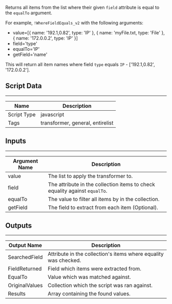 Returns all items from the list where their given `field` attribute is equal to the `equalTo` argument.

For example, `!WhereFieldEquals_v2` with the following arguments:
 - value=[{ name: '192.1,0.82', type: 'IP' }, {  name: 'myFile.txt, type: 'File'  }, { name: '172.0.0.2', type: 'IP' }]
 - field='type'
 - equalTo='IP'
 - getField='name' 

This will return all item names where field `type` equals `IP` - ['192.1,0.82', '172.0.0.2'].

## Script Data
---

| **Name** | **Description** |
| --- | --- |
| Script Type | javascript |
| Tags | transformer, general, entirelist |


## Inputs
---

| **Argument Name** | **Description** |
| --- | --- |
| value | The list to apply the transformer to. |
| field | The attribute in the collection items to check equality against `equalTo`. |
| equalTo | The value to filter all items by in the collection. |
| getField | The field to extract from each item (Optional). |

## Outputs
---
| **Output Name** | **Description** |
| --- | --- |
| SearchedField | Attribute in the collection's items where equality was checked. |
| FieldReturned | Field which items were extracted from. |
| EqualTo | Value which was matched against. |
| OriginalValues | Collection which the script was ran against. |
| Results | Array containing the found values. |